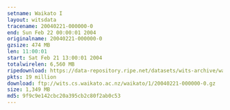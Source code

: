 ```yaml
---
setname: Waikato I
layout: witsdata
tracename: 20040221-000000-0
end: Sun Feb 22 00:00:01 2004
originalname: 20040221-000000-0
gzsize: 474 MB
len: 11:00:01
start: Sat Feb 21 13:00:01 2004
totalwirelen: 6,560 MB
ripedownload: https://data-repository.ripe.net/datasets/wits-archive/waikato/1/20040221-000000-0.gz
pkts: 19 million
download: ftp://wits.cs.waikato.ac.nz/waikato/1/20040221-000000-0.gz
size: 1,349 MB
md5: 9f9c9e142cbc20a395cb2c80f2ab0c53
---
```

